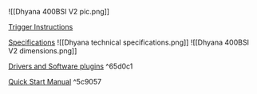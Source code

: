 ![[Dhyana 400BSI V2 pic.png]]

[Trigger Instructions](https://www.tucsen.com/uploads/Camera-External-Trigger-Instructions.pdf)

[Specifications]([BSI-sCMOS-Camera-Dhyana-400BSIV2-Tucsen.pdf](file:///C:/Users/SIPE_LAB/Desktop/desktop/BSI-sCMOS-Camera-Dhyana-400BSIV2-Tucsen.pdf))
![[Dhyana technical specifications.png]]
![[Dhyana 400BSI V2 dimensions.png]]

[Drivers and Software plugins](https://www.tucsen.com/Home/Product/download/dataid/19/id/27.html) ^65d0c1

[Quick Start Manual](https://www.tucsen.com/Public/upload/download/pdf/Dhyana%20Camera%20Quick%20Start%20-%20EN.pdf) ^5c9057
